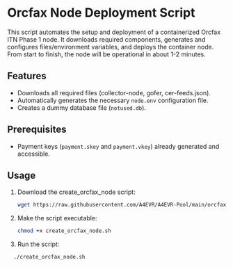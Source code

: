 # Orcfax Node Deployment Script

This script automates the setup and deployment of a containerized Orcfax ITN Phase 1 node. It downloads required components, generates and configures files/environment variables, and deploys the container node. From start to finish, the node will be operational in about 1-2 minutes.

## Features

- Downloads all required files (collector-node, gofer, cer-feeds.json).
- Automatically generates the necessary `node.env` configuration file.
- Creates a dummy database file (`notused.db`).

## Prerequisites

- Payment keys (`payment.skey` and `payment.vkey`) already generated and accessible.

## Usage

1. Download the create_orcfax_node script:
    ```bash
   wget https://raw.githubusercontent.com/A4EVR/A4EVR-Pool/main/orcfax/create_orcfax_node.sh
   
2. Make the script executable: 
    ```bash
   chmod +x create_orcfax_node.sh
   
3. Run the script: 
 ```bash
   ./create_orcfax_node.sh
